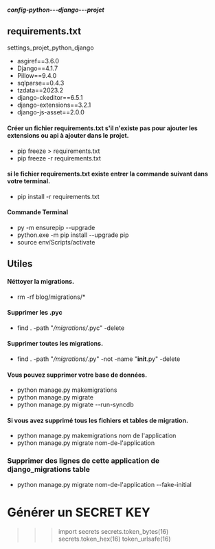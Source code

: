 ##### config-python---django---projet

## requirements.txt

settings_projet_python_django

- asgiref==3.6.0
- Django==4.1.7
- Pillow==9.4.0
- sqlparse==0.4.3
- tzdata==2023.2
- django-ckeditor==6.5.1
- django-extensions==3.2.1
- django-js-asset==2.0.0

#### Créer un fichier requirements.txt s'il n'existe pas pour ajouter les extensions ou api à ajouter dans le projet.

- pip freeze > requirements.txt
- pip freeze -r requirements.txt

#### si le fichier requirements.txt existe entrer la commande suivant dans votre terminal.

- pip install -r requirements.txt

#### Commande Terminal

- py -m ensurepip --upgrade
- python.exe -m pip install --upgrade pip
- source env/Scripts/activate

## Utiles

#### Néttoyer la migrations.

- rm -rf blog/migrations/\*

#### Supprimer les .pyc

- find . -path "_/migrations/_.pyc" -delete

#### Supprimer toutes les migrations.

- find . -path "_/migrations/_.py" -not -name "**init**.py" -delete

#### Vous pouvez supprimer votre base de données.

- python manage.py makemigrations
- python manage.py migrate
- python manage.py migrate --run-syncdb

#### Si vous avez supprimé tous les fichiers et tables de migration.

- python manage.py makemigrations nom de l'application
- python manage.py migrate nom-de-l'application

### Supprimer des lignes de cette application de django_migrations table

- python manage.py migrate nom-de-l'application --fake-initial

# Générer un SECRET KEY

> > > import secrets
> > > secrets.token_bytes(16)
> > > secrets.token_hex(16)
> > > token_urlsafe(16)
